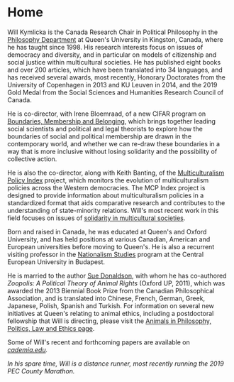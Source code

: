 # Home

Will Kymlicka is the Canada Research Chair in Political Philosophy in the [Philosophy Department](http://www.queensu.ca/philosophy) at Queen's University in Kingston, Canada, where he has taught since 1998\. His research interests focus on issues of democracy and diversity, and in particular on models of citizenship and social justice within multicultural societies. He has published eight books and over 200 articles, which have been translated into 34 languages, and has received several awards, most recently, Honorary Doctorates from the University of Copenhagen in 2013 and KU Leuven in 2014, and the 2019 Gold Medal from the Social Sciences and Humanities Research Council of Canada.

He is co-director, with Irene Bloemraad, of a new CIFAR program on [Boundaries, Membership and Belonging](https://www.cifar.ca/research/programs/boundaries-membership-belonging), which brings together leading social scientists and political and legal theorists to explore how the boundaries of social and political membership are drawn in the contemporary world, and whether we can re-draw these boundaries in a way that is more inclusive without losing solidarity and the possibility of collective action.

He is also the co-director, along with Keith Banting, of the [Multiculturalism Policy Index](http://www.queensu.ca/mcp) project, which monitors the evolution of multiculturalism policies across the Western democracies. The MCP Index project is designed to provide information about multiculturalism policies in a standardized format that aids comparative research and contributes to the understanding of state-minority relations. Will's most recent work in this field focuses on issues of [solidarity in multicultural societies](https://comparativemigrationstudies.springeropen.com/articles/10.1186/s40878-015-0017-4/).

Born and raised in Canada, he was educated at Queen's and Oxford University, and has held positions at various Canadian, American and European universities before moving to Queen's. He is also a recurrent visiting professor in the [Nationalism Studies](http://web.ceu.hu/nation/) program at the Central European University in Budapest.

He is married to the author [Sue Donaldson](http://www.writersunion.ca/member/sue-donaldson), with whom he has co-authored _Zoopolis: A Political Theory of Animal Rights_ (Oxford UP, 2011), which was awarded the 2013 Biennial Book Prize from the Canadian Philosophical Association, and is translated into Chinese, French, German, Greek, Japanese, Polish, Spanish and Turkish. For information on several new initiatives at Queen's relating to animal ethics, including a postdoctoral fellowship that Will is directing, please visit the [Animals in Philosophy, Politics, Law and Ethics page](http://animalpolitics.queensu.ca).

Some of Will's recent and forthcoming papers are available on [<i class="ai ai-academia" />cademia.edu](http://queensu.academia.edu/WillKymlicka/).

In his spare time, Will is a distance runner, most recently running the 2019 PEC County Marathon.

